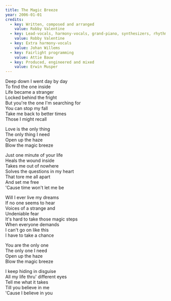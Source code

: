 ```yaml
---
title: The Magic Breeze
year: 2006-01-01
credits:
  - key: Written, composed and arranged
    value: Robby Valentine
  - key: Lead-vocals, harmony-vocals, grand-piano, synthesizers, rhythm-guitars, drum and synth programming, synth basses
    value: Robby Valentine
  - key: Extra harmony-vocals
    value: Johan Willems
  - key: Fairlight programming
    value: Attie Bauw
  - key: Produced, engineered and mixed
    value: Erwin Musper
---
```


<p>Deep down I went day by day<br />
To find the one inside<br />
Life became a stranger<br />
Locked behind the fright<br />
But you're the one I'm searching for<br />
You can stop my fall<br />
Take me back to better times<br />
Those I might recall</p>

<p>Love is the only thing<br />
The only thing I need<br />
Open up the haze<br />
Blow the magic breeze</p>

<p>Just one minute of your life<br />
Heals the wound inside<br />
Takes me out of nowhere<br />
Solves the questions in my heart<br />
That tore me all apart<br />
And set me free<br />
'Cause time won't let me be</p>

<p>Will I ever live my dreams<br />
If no one seems to hear<br />
Voices of a strange and<br />
Undeniable fear<br />
It's hard to take those magic steps<br />
When everyone demands<br />
I can't go on like this<br />
I have to take a chance</p>

<p>You are the only one<br />
The only one I need<br />
Open up the haze<br />
Blow the magic breeze</p>

<p>I keep hiding in disguise<br />
All my life thru' different eyes<br />
Tell me what it takes<br />
Till you believe in me<br />
'Cause I believe in you</p>